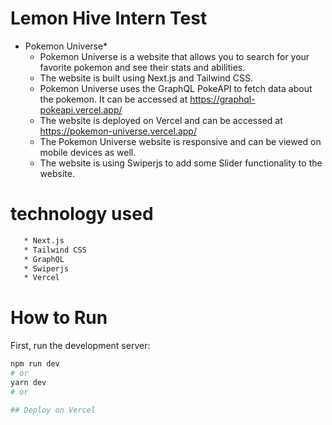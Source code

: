 # Lemon Hive Intern Test 
  - Pokemon Universe*
    - Pokemon Universe is a website that allows you to search for your favorite pokemon and see their stats and abilities.
    - The website is built using Next.js and Tailwind CSS.
    - Pokemon Universe uses the GraphQL PokeAPI to fetch data about the pokemon. It can be accessed at https://graphql-pokeapi.vercel.app/
    - The website is deployed on Vercel and can be accessed at https://pokemon-universe.vercel.app/
    - The Pokemon Universe website is responsive and can be viewed on mobile devices as well.
    - The website is using Swiperjs to add some Slider functionality to the website.


# technology used
```bash
   * Next.js
   * Tailwind CSS
   * GraphQL
   * Swiperjs
   * Vercel
```



# How to Run
First, run the development server:

```bash
npm run dev
# or
yarn dev
# or

## Deploy on Vercel


